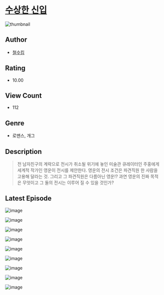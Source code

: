 # [수상한 신입](https://comic.naver.com/challenge/list?titleId=811235)
![thumbnail](https://image-comic.pstatic.net/user_contents_data/challenge_comic/2023/05/25/306846/upload_7149290932091314787_480x623.jpeg)

## Author
- [철수킴](https://comic.naver.com/artistTitle?id=306846)

## Rating
- 10.00

## View Count
- 112

## Genre
- 로맨스, 개그

## Description
> 전 남자친구의 계략으로 전시가 취소될 위기에 놓인 미술관 큐레이터인 주홍에게 세계적 작가인 영운이 전시를 제안한다. 영운의 전시 조건은 파견직원 한 사람을 고용해 달라는 것. 그리고 그 파견직원은 다름아닌 영운!? 과연 영운의 진짜 목적은 무엇이고 그 둘의 전시는 이루어 질 수 있을 것인가?


## Latest Episode
![image](https://image-comic.pstatic.net/user_contents_data/challenge_comic/2023/05/25/306846/upload_4063765496483635511.jpeg)

![image](https://image-comic.pstatic.net/user_contents_data/challenge_comic/2023/05/25/306846/upload_4121979354411906610.jpeg)

![image](https://image-comic.pstatic.net/user_contents_data/challenge_comic/2023/05/25/306846/upload_7234017291521963063.jpeg)

![image](https://image-comic.pstatic.net/user_contents_data/challenge_comic/2023/05/25/306846/upload_7147884647326889062.jpeg)

![image](https://image-comic.pstatic.net/user_contents_data/challenge_comic/2023/05/25/306846/upload_7162471877535216996.jpeg)

![image](https://image-comic.pstatic.net/user_contents_data/challenge_comic/2023/05/25/306846/upload_7363720948817671990.jpeg)

![image](https://image-comic.pstatic.net/user_contents_data/challenge_comic/2023/05/25/306846/upload_7306634536981783396.jpeg)

![image](https://image-comic.pstatic.net/user_contents_data/challenge_comic/2023/05/25/306846/upload_7306352860241932341.jpeg)

![image](https://image-comic.pstatic.net/user_contents_data/challenge_comic/2023/05/25/306846/upload_7234576749750870373.jpeg)
